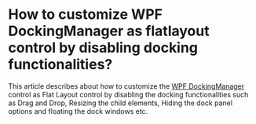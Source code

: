 # How to customize WPF DockingManager as flatlayout control by disabling docking functionalities?

This article describes about how to customize the [WPF DockingManager](https://www.syncfusion.com/wpf-controls/docking) control as Flat Layout control by disabling the docking functionalities such as Drag and Drop, Resizing the child elements, Hiding the dock panel options and floating the dock windows etc.